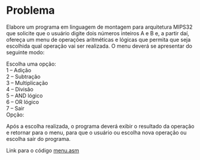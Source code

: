 # Problema
Elabore um programa em linguagem de montagem para arquitetura MIPS32 que solicite que o usuário digite dois números inteiros A e B e, a partir daí, ofereça um menu de operações aritméticas e lógicas que permita que seja escolhida qual operação vai ser realizada. O menu deverá se apresentar do seguinte modo:


Escolha uma opção:  
1 – Adição  
2 – Subtração  
3 – Multiplicação  
4 – Divisão  
5 – AND lógico  
6 – OR lógico  
7 – Sair  
Opção:  

Após a escolha realizada, o programa deverá exibir o resultado da operação e retornar para o menu, para que o usuário ou escolha nova operação ou escolha sair do programa.


Link para o código [menu.asm](menu.asm)
